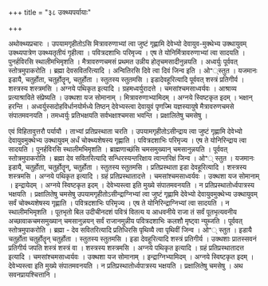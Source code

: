 +++
title = "३८ उक्थ्यपर्यायाः"

+++

अथोक्थ्यप्रचारः । उपयामगृहीतोऽसि मित्रावरुणाभ्यां त्वा जुष्टं गृह्णामि देवेभ्यो देवायुव-मुक्थेभ्य उक्थायुवम् उक्थ्यपात्रेण उक्थ्यतृतीयं गृहीत्वा । पवित्रदशाभिः परिमृज्य । एष ते योनिर्मित्रावरुणाभ्यां त्वा सादयति । पुनर्हविरसि स्थालीमभिमृशति । मैत्रावरुणचमसं प्रथमत उन्नीय होतृचमसादीनुन्नयति । अध्वर्युः पूर्ववत् स्तोत्रमुपाकरोति । ब्रह्मा देवसवितरित्यादि । अन्वितिरसि दिवे त्वा दिवं जिन्व इति । ओꣲ्स्तुत । यजमानः इडायै, चतुर्होता, चतुर्होतॄन्, चतुर्होता । स्तुतस्य स्तुतमसि । इडादेवहूरित्यादि पूर्ववत् शस्त्रं प्रतिगीर्य । शस्त्रस्य शस्त्रमसि । अग्नये पथिकृत इत्यादि । ग्रहमध्वर्युरादत्ते । चमसांश्चमसाध्वर्यवः । आश्राव्य प्रत्याश्राविते संप्रेष्यति । उक्थशा यज सोमानाम् । मित्रावरुणाभ्यामिदम् । अग्नये स्विष्टकृत इदम् । भक्षान् हरन्ति । अध्वर्युस्सदोहविर्धानयोर्मध्ये तिष्ठन् देवेभ्यस्त्वा देवायुवं पृणज्मि यज्ञस्यायुषे मैत्रावरुणचमसे संपातमवनयति । तमध्वर्युः प्रतिभक्षयति सर्वभक्षाश्चमसा भवन्ति । प्रक्षालितेषु चमसेषु ।

एवं विहितावुत्तरौ पर्यायौ । ताभ्यां प्रतिप्रस्थाता चरति । उपयामगृहीतोऽसीन्द्राय त्वा जुष्टं गृह्णामि देवेभ्यो देवायुवमुक्थेभ्य उक्थायुवम् अर्धं चोक्थ्यशेषस्य गृह्णाति । पवित्रदशाभिः परिमृज्य । एष ते योनिरिन्द्राय त्वा सादयति । पुनर्हविरसि स्थालीमभिमृशति । ब्राह्मणाच्छंसि चमसमुख्यान् चमसानुन्नयति । पूर्ववत् स्तोत्रमुपाकरोति । ब्रह्मा देव सवितरित्यादि सन्धिरस्यन्तरिक्षाय त्वान्तरिक्षं जिन्व । ओꣲ् स्तुत । यजमानः इडायै, चतुर्होता, चतुर्होतॄन्, चतुर्होता । स्तुतस्य स्तुतमसि । प्रतिप्रस्थाता इडा देवहूरित्यादि । शस्त्रस्य शस्त्रमसि । अग्नये पथिकृत इत्यादि । ग्रहं प्रतिप्रस्थातादत्ते । चमसांश्चमसाध्वर्यवः । उक्थशा यज सोमानाम् । इन्द्रायेदम् । अग्नये स्विष्टकृत इदम् । देवेभ्यस्त्वा इति मुख्ये संपातमवनयति । न प्रतिप्रस्थातोर्ध्वपात्रस्य भक्षयति । प्रक्षालितेषु चमसेषु उपयामगृहीतोऽसीन्द्राग्निभ्यां त्वा जुष्टं गृह्णामि देवेभ्यो देवायुवमुक्थेभ्य उक्थायुवम् सर्वं चोक्थ्यशेषस्य गृह्णाति । पवित्रदशाभिः परिमृज्य । एष ते योनिरिन्द्राग्निभ्यां त्वा सादयति । न स्थालीमभिमृशति । पूतभृतो बिल उदीचीनदशं पवित्रं वितत्य य आधवनीये राजा तं सर्वं पूतभृत्यवनीय अच्छावाकचमसमुख्यान् चमसानुन्नयन् सर्वं राजानमुन्नीय पवित्रदशाभिः कलशौ मृष्ट्वा न्युब्जति । पूर्ववत् स्तोत्रमुपाकरोति । ब्रह्मा - देव सवितरित्यादि प्रतिधिरसि पृथिव्यै त्वा पृथिवीं जिन्व । ओꣲ् स्तुत । इडायै चतुर्होता चतुर्होतॄन् चतुर्होता । स्तुतस्य स्तुतमसि । इडा देवहूरित्यादि शस्त्रं प्रतिगीर्य । उक्थशाः प्रातस्सवनं प्रतिगीर्य जपति शस्त्रं शस्त्रं वा । शस्त्रस्य शस्त्रमसि । अग्नये पथिकृत इत्यादि । ग्रहं प्रतिप्रस्थातादत्त इत्यादि । चमसांश्चमसाध्वर्यवः । उक्थशा यज सोमानाम् । इन्द्राग्निभ्यामिदम् । अग्नये स्विष्टकृत इदम् । देवेभ्यस्त्वा इति मुख्ये संपातमवनयति । न प्रतिप्रस्थातोर्ध्वपात्रस्य भक्षयति । प्रक्षालितेषु चमसेषु । अथ सवनप्रायश्चित्तानि ।
